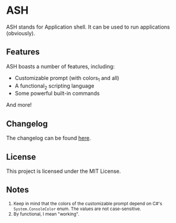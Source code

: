 # ASH

ASH stands for Application shell. It can be used to run applications (obviously).

## Features

ASH boasts a number of features, including:

- Customizable prompt (with colors<sub>1</sub> and all)
- A functional<sub>2</sub> scripting language
- Some powerful built-in commands

And more!

## Changelog

The changelog can be found [here](CHANGELOG.md).

## License

This project is licensed under the MIT License.

## Notes

<sup>

1. Keep in mind that the colors of the customizable prompt depend on C#'s `System.ConsoleColor` enum. The values are not case-sensitive.
2. By functional, I mean "working".

</sup>

